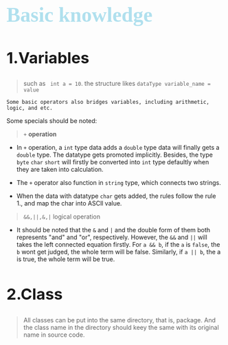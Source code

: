 <font size=5 color=BlueGreen face=Times>

# Basic knowledge

</font>


<font size=5>

## 1.Variables
</font>

> such as ``` int a = 10```. the structure likes ```dataType variable_name = value```

    Some basic operators also bridges variables, including arithmetic, logic, and etc.

Some specials should be noted:

> ```+```  **operation**

- In ```+``` operation, a ```int``` type data adds a ```double``` type data will finally gets a ```double``` type. The datatype gets promoted implicitly. Besides, the type ```byte``` ```char``` ```short``` will firstly be converted into ```int``` type defaultly when they are taken into calculation.

- The ```+``` operator also function in ```string``` type, which connects two strings.

- When the data with datatype ```char``` gets added, the rules follow the rule 1., and map the char into ASCll value.

> ```&&,||,&,|``` logical operation

- It should be noted that the ```&``` and ```|``` and the double form of them both represents "and" and "or", respectively. However, the ```&&``` and ```||``` will takes the left connected equation firstly. For ```a && b```, if the ```a``` is ```false```, the ```b``` wont get judged, the whole term will be false. Similarly, if ```a || b```, the a is true, the whole term will be true.
 
<font size=5>

## 2.Class
</font>

> All classes can be put into the same directory, that is, package. And the class name in the directory should keey the same with its original name in source code.

